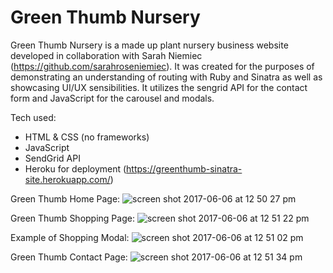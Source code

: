 # Green Thumb Nursery

Green Thumb Nursery is a made up plant nursery business website developed in collaboration with Sarah Niemiec (https://github.com/sarahroseniemiec). It was created for the purposes of demonstrating an understanding of routing with Ruby and Sinatra as well as showcasing UI/UX sensibilities. It utilizes the sengrid API for the contact form and JavaScript for the carousel and modals. 

Tech used:

* HTML & CSS (no frameworks)
* JavaScript
* SendGrid API
* Heroku for deployment (https://greenthumb-sinatra-site.herokuapp.com/)

Green Thumb Home Page:
![screen shot 2017-06-06 at 12 50 27 pm](https://user-images.githubusercontent.com/26287155/26841873-de4cf084-4ab8-11e7-8327-fde35ce52d6c.png)

Green Thumb Shopping Page:
![screen shot 2017-06-06 at 12 51 22 pm](https://user-images.githubusercontent.com/26287155/26841876-df6d2e52-4ab8-11e7-9ef2-3a5a5f7db3d9.png)

Example of Shopping Modal:
![screen shot 2017-06-06 at 12 51 02 pm](https://user-images.githubusercontent.com/26287155/26841881-e0906e52-4ab8-11e7-8193-d8a0da67d0c7.png)

Green Thumb Contact Page:
![screen shot 2017-06-06 at 12 51 34 pm](https://user-images.githubusercontent.com/26287155/26841883-e2120682-4ab8-11e7-9a41-0d24f7aa0238.png)
